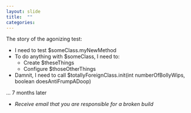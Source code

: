 ```yaml
---
layout: slide
title:  ""
categories: 
---
```


The story of the agonizing test:
* I need to test $someClass.myNewMethod
* To do anything with $someClass, I need to:
    * Create $theseThings
    * Configure $thoseOtherThings
* Damnit, I need to call $totallyForeignClass.init(int numberOfBollyWips, boolean doesAntiFrumpADoop)

... 7 months later

* *Receive email that you are responsible for a broken build*

